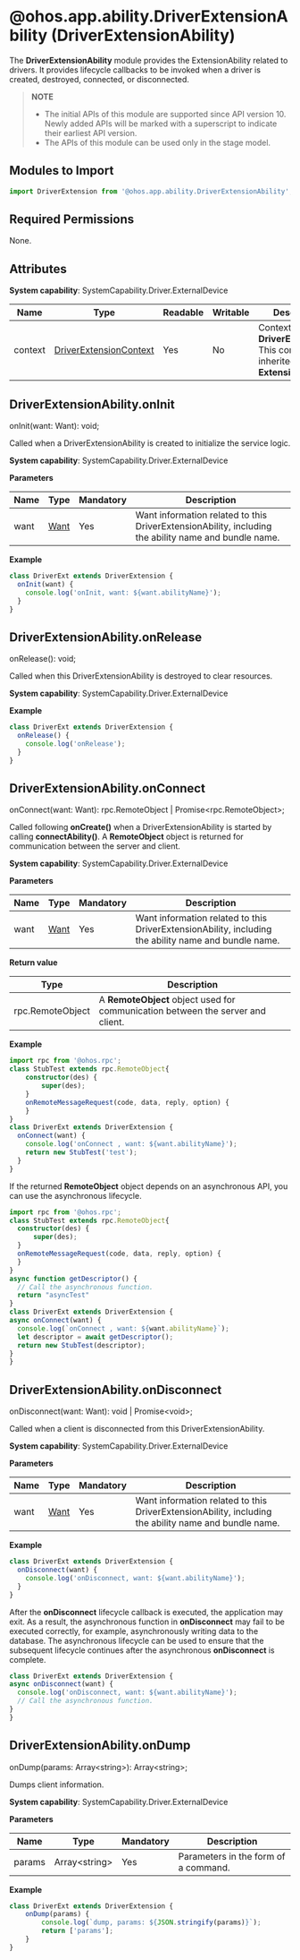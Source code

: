 # @ohos.app.ability.DriverExtensionAbility (DriverExtensionAbility)

The **DriverExtensionAbility** module provides the ExtensionAbility related to drivers. It provides lifecycle callbacks to be invoked when a driver is created, destroyed, connected, or disconnected.

> **NOTE**
> 
> - The initial APIs of this module are supported since API version 10. Newly added APIs will be marked with a superscript to indicate their earliest API version.
> - The APIs of this module can be used only in the stage model.

## Modules to Import

```ts
import DriverExtension from '@ohos.app.ability.DriverExtensionAbility';
```

## Required Permissions

None.

## Attributes

**System capability**: SystemCapability.Driver.ExternalDevice


| Name| Type| Readable| Writable| Description|
| -------- | -------- | -------- | -------- | -------- |
| context | [DriverExtensionContext](js-apis-inner-application-driverExtensionContext.md)  | Yes| No| Context of the **DriverExtension**. This context is inherited from **ExtensionContext**.|


## DriverExtensionAbility.onInit

onInit(want: Want): void;

Called when a DriverExtensionAbility is created to initialize the service logic.

**System capability**: SystemCapability.Driver.ExternalDevice

**Parameters**

| Name| Type| Mandatory| Description|
| -------- | -------- | -------- | -------- |
| want |  [Want](js-apis-app-ability-want.md) | Yes| Want information related to this DriverExtensionAbility, including the ability name and bundle name.|

**Example**

  ```ts
  class DriverExt extends DriverExtension {
    onInit(want) {
      console.log('onInit, want: ${want.abilityName}');
    }
  }
  ```


## DriverExtensionAbility.onRelease

onRelease(): void;

Called when this DriverExtensionAbility is destroyed to clear resources.

**System capability**: SystemCapability.Driver.ExternalDevice

**Example**

  ```ts
  class DriverExt extends DriverExtension {
    onRelease() {
      console.log('onRelease');
    }
  }
  ```


## DriverExtensionAbility.onConnect

onConnect(want: Want): rpc.RemoteObject | Promise<rpc.RemoteObject>;

Called following **onCreate()** when a DriverExtensionAbility is started by calling **connectAbility()**. A **RemoteObject** object is returned for communication between the server and client.

**System capability**: SystemCapability.Driver.ExternalDevice

**Parameters**

| Name| Type| Mandatory| Description|
| -------- | -------- | -------- | -------- |
| want |  [Want](js-apis-app-ability-want.md)| Yes| Want information related to this DriverExtensionAbility, including the ability name and bundle name.|

**Return value**

| Type| Description|
| -------- | -------- |
| rpc.RemoteObject | A **RemoteObject** object used for communication between the server and client.|

**Example**

  ```ts
  import rpc from '@ohos.rpc';
  class StubTest extends rpc.RemoteObject{
      constructor(des) {
          super(des);
      }
      onRemoteMessageRequest(code, data, reply, option) {
      }
  }
  class DriverExt extends DriverExtension {
    onConnect(want) {
      console.log('onConnect , want: ${want.abilityName}');
      return new StubTest('test');
    }
  }
  ```

If the returned **RemoteObject** object depends on an asynchronous API, you can use the asynchronous lifecycle.

  ```ts
import rpc from '@ohos.rpc';
class StubTest extends rpc.RemoteObject{
    constructor(des) {
        super(des);
    }
    onRemoteMessageRequest(code, data, reply, option) {
    }
}
async function getDescriptor() {
    // Call the asynchronous function.
    return "asyncTest"
}
class DriverExt extends DriverExtension {
  async onConnect(want) {
    console.log(`onConnect , want: ${want.abilityName}`);
    let descriptor = await getDescriptor();
    return new StubTest(descriptor);
  }
}
  ```

## DriverExtensionAbility.onDisconnect

onDisconnect(want: Want): void | Promise\<void>;

Called when a client is disconnected from this DriverExtensionAbility.

**System capability**: SystemCapability.Driver.ExternalDevice

**Parameters**

| Name| Type| Mandatory| Description|
| -------- | -------- | -------- | -------- |
| want |[Want](js-apis-app-ability-want.md)| Yes| Want information related to this DriverExtensionAbility, including the ability name and bundle name.|

**Example**

  ```ts
  class DriverExt extends DriverExtension {
    onDisconnect(want) {
      console.log('onDisconnect, want: ${want.abilityName}');
    }
  }
  ```

After the **onDisconnect** lifecycle callback is executed, the application may exit. As a result, the asynchronous function in **onDisconnect** may fail to be executed correctly, for example, asynchronously writing data to the database. The asynchronous lifecycle can be used to ensure that the subsequent lifecycle continues after the asynchronous **onDisconnect** is complete.

  ```ts
class DriverExt extends DriverExtension {
  async onDisconnect(want) {
    console.log('onDisconnect, want: ${want.abilityName}');
    // Call the asynchronous function.
  }
}
  ```


## DriverExtensionAbility.onDump

onDump(params: Array\<string>): Array\<string>;

Dumps client information.

**System capability**: SystemCapability.Driver.ExternalDevice

**Parameters**

| Name| Type| Mandatory| Description|
| -------- | -------- | -------- | -------- |
| params | Array\<string> | Yes| Parameters in the form of a command.|

**Example**
    
  ```ts
  class DriverExt extends DriverExtension {
      onDump(params) {
          console.log(`dump, params: ${JSON.stringify(params)}`);
          return ['params'];
      }
  }
  ```
